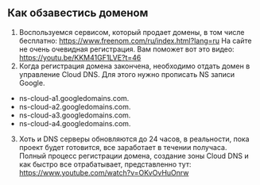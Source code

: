 ## Как обзавестись доменом
1) Воспользуемся сервисом, который продает домены, в том числе бесплатно: https://www.freenom.com/ru/index.html?lang=ru
На сайте не очень очевидная регистрация. Вам поможет вот это видео: https://youtu.be/KKM41GF1LVE?t=46
2) Когда регистрация домена закончена, необходимо отдать домен в управление Cloud DNS. Для этого нужно прописать NS записи Google.
* ns-cloud-a1.googledomains.com.
* ns-cloud-a2.googledomains.com.
* ns-cloud-a3.googledomains.com.
* ns-cloud-a4.googledomains.com. 
3) Хоть и DNS серверы обновляются до 24 часов, в реальности, пока проект будет готовится, все заработает в течении получаса.  
Полный процесс регистрации домена, создание зоны Cloud DNS и как быстро все отрабатывает, представленно тут: https://www.youtube.com/watch?v=OKvOvHuOnrw
